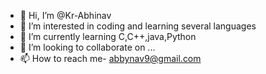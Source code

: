 - 👋 Hi, I’m @Kr-Abhinav
- 👀 I’m interested in coding and learning several languages
- 🌱 I’m currently learning C,C++,java,Python
- 💞️ I’m looking to collaborate on ...
- 📫 How to reach me- abbynav9@gmail.com

<!---
Kr-Abhinav/Kr-Abhinav is a ✨ special ✨ repository because its `README.md` (this file) appears on your GitHub profile.
You can click the Preview link to take a look at your changes.
--->
